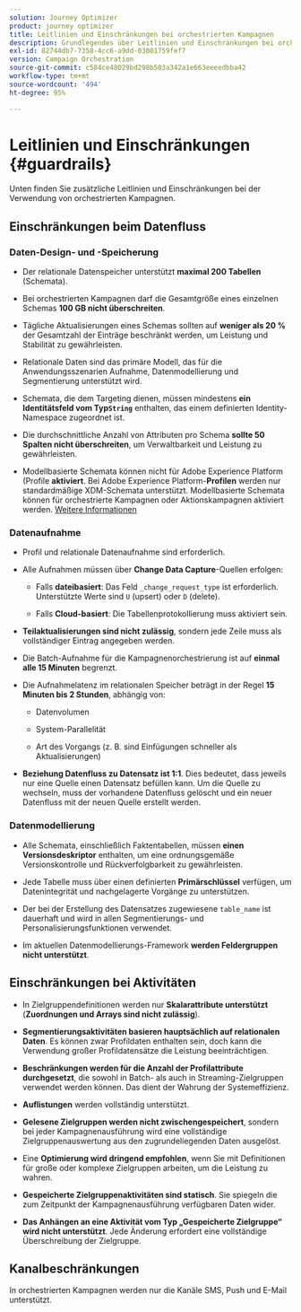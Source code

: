 ```yaml
---
solution: Journey Optimizer
product: journey optimizer
title: Leitlinien und Einschränkungen bei orchestrierten Kampagnen
description: Grundlegendes über Leitlinien und Einschränkungen bei orchestrierten Kampagnen
exl-id: 82744db7-7358-4cc6-a9dd-03001759fef7
version: Campaign Orchestration
source-git-commit: c584ce48029bd298b503a342a1e663eeeedbba42
workflow-type: tm+mt
source-wordcount: '494'
ht-degree: 95%

---
```



# Leitlinien und Einschränkungen {#guardrails}

Unten finden Sie zusätzliche Leitlinien und Einschränkungen bei der Verwendung von orchestrierten Kampagnen.

## Einschränkungen beim Datenfluss

### Daten-Design- und -Speicherung

* Der relationale Datenspeicher unterstützt **maximal 200 Tabellen** (Schemata).

* Bei orchestrierten Kampagnen darf die Gesamtgröße eines einzelnen Schemas **100 GB nicht überschreiten**.

* Tägliche Aktualisierungen eines Schemas sollten auf **weniger als 20 %** der Gesamtzahl der Einträge beschränkt werden, um Leistung und Stabilität zu gewährleisten.

* Relationale Daten sind das primäre Modell, das für die Anwendungsszenarien Aufnahme, Datenmodellierung und Segmentierung unterstützt wird.

* Schemata, die dem Targeting dienen, müssen mindestens **ein Identitätsfeld vom Typ`String`** enthalten, das einem definierten Identity-Namespace zugeordnet ist.

* Die durchschnittliche Anzahl von Attributen pro Schema **sollte 50 Spalten nicht überschreiten**, um Verwaltbarkeit und Leistung zu gewährleisten.

* Modellbasierte Schemata können nicht für Adobe Experience Platform (Profile **aktiviert**. Bei Adobe Experience Platform-**Profilen** werden nur standardmäßige XDM-Schemata unterstützt. Modellbasierte Schemata können für orchestrierte Kampagnen oder Aktionskampagnen aktiviert werden. [Weitere Informationen](https://experienceleague.adobe.com/de/docs/experience-platform/catalog/datasets/user-guide#enable-profile)

### Datenaufnahme

* Profil und relationale Datenaufnahme sind erforderlich.

* Alle Aufnahmen müssen über **Change Data Capture**-Quellen erfolgen:

   * Falls **dateibasiert**: Das Feld `_change_request_type` ist erforderlich. Unterstützte Werte sind `U` (upsert) oder `D` (delete).

   * Falls **Cloud-basiert**: Die Tabellenprotokollierung muss aktiviert sein.

* **Teilaktualisierungen sind nicht zulässig**, sondern jede Zeile muss als vollständiger Eintrag angegeben werden.

* Die Batch-Aufnahme für die Kampagnenorchestrierung ist auf **einmal alle 15 Minuten** begrenzt.

* Die Aufnahmelatenz im relationalen Speicher beträgt in der Regel **15 Minuten bis 2 Stunden**, abhängig von:

   * Datenvolumen

   * System-Parallelität

   * Art des Vorgangs (z. B. sind Einfügungen schneller als Aktualisierungen)

* **Beziehung Datenfluss zu Datensatz ist 1:1**. Dies bedeutet, dass jeweils nur eine Quelle einen Datensatz befüllen kann. Um die Quelle zu wechseln, muss der vorhandene Datenfluss gelöscht und ein neuer Datenfluss mit der neuen Quelle erstellt werden.

### Datenmodellierung

* Alle Schemata, einschließlich Faktentabellen, müssen **einen Versionsdeskriptor** enthalten, um eine ordnungsgemäße Versionskontrolle und Rückverfolgbarkeit zu gewährleisten.

* Jede Tabelle muss über einen definierten **Primärschlüssel** verfügen, um Datenintegrität und nachgelagerte Vorgänge zu unterstützen.

* Der bei der Erstellung des Datensatzes zugewiesene `table_name` ist dauerhaft und wird in allen Segmentierungs- und Personalisierungsfunktionen verwendet.

* Im aktuellen Datenmodellierungs-Framework **werden Feldergruppen nicht unterstützt**.

## Einschränkungen bei Aktivitäten

* In Zielgruppendefinitionen werden nur **Skalarattribute unterstützt** (**Zuordnungen und Arrays sind nicht zulässig**).

* **Segmentierungsaktivitäten basieren hauptsächlich auf relationalen Daten**. Es können zwar Profildaten enthalten sein, doch kann die Verwendung großer Profildatensätze die Leistung beeinträchtigen.

* **Beschränkungen werden für die Anzahl der Profilattribute durchgesetzt**, die sowohl in Batch- als auch in Streaming-Zielgruppen verwendet werden können. Das dient der Wahrung der Systemeffizienz.

* **Auflistungen** werden vollständig unterstützt.

* **Gelesene Zielgruppen werden nicht zwischengespeichert**, sondern bei jeder Kampagnenausführung wird eine vollständige Zielgruppenauswertung aus den zugrundeliegenden Daten ausgelöst.

* Eine **Optimierung wird dringend empfohlen**, wenn Sie mit Definitionen für große oder komplexe Zielgruppen arbeiten, um die Leistung zu wahren.

* **Gespeicherte Zielgruppenaktivitäten sind statisch**. Sie spiegeln die zum Zeitpunkt der Kampagnenausführung verfügbaren Daten wider.

* **Das Anhängen an eine Aktivität vom Typ „Gespeicherte Zielgruppe“ wird nicht unterstützt**. Jede Änderung erfordert eine vollständige Überschreibung der Zielgruppe.

## Kanalbeschränkungen

In orchestrierten Kampagnen werden nur die Kanäle SMS, Push und E-Mail unterstützt.
